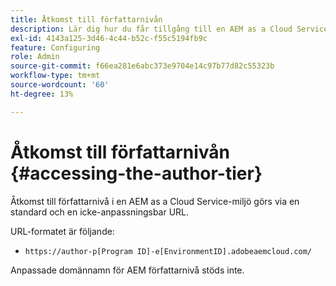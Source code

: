 ```yaml
---
title: Åtkomst till författarnivån
description: Lär dig hur du får tillgång till en AEM as a Cloud Service-miljös författarnivå.
exl-id: 4143a125-3d46-4c44-b52c-f55c5194fb9c
feature: Configuring
role: Admin
source-git-commit: f66ea281e6abc373e9704e14c97b77d82c55323b
workflow-type: tm+mt
source-wordcount: '60'
ht-degree: 13%

---
```


# Åtkomst till författarnivån {#accessing-the-author-tier}

Åtkomst till författarnivå i en AEM as a Cloud Service-miljö görs via en standard och en icke-anpassningsbar URL.

URL-formatet är följande:

* `https://author-p[Program ID]-e[EnvironmentID].adobeaemcloud.com/`

Anpassade domännamn för AEM författarnivå stöds inte.
